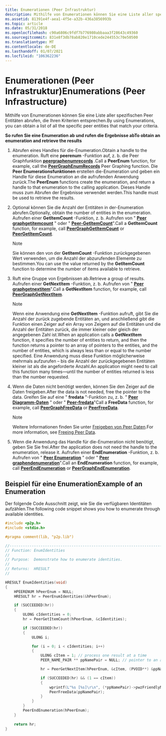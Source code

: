 ```yaml
---
title: Enumerationen (Peer Infrastruktur)
description: Mithilfe von Enumerationen können Sie eine Liste aller spezifischen Peer Entitäten abrufen, die Ihren Kriterien entsprechen.
ms.assetid: 81391e4f-aea1-4f5e-a32b-436a3856993b
ms.topic: article
ms.date: 05/31/2018
ms.openlocfilehash: c90a6806c9fdf7b776980abbaaa3f28643c49360
ms.sourcegitcommit: 831e8f3db78ab820e1710cede244553c70e50500
ms.translationtype: MT
ms.contentlocale: de-DE
ms.lasthandoff: 01/07/2021
ms.locfileid: "106362236"
---
```

# <a name="enumerations-peer-infrastructure"></a><span data-ttu-id="d058b-103">Enumerationen (Peer Infrastruktur)</span><span class="sxs-lookup"><span data-stu-id="d058b-103">Enumerations (Peer Infrastructure)</span></span>

<span data-ttu-id="d058b-104">Mithilfe von Enumerationen können Sie eine Liste aller spezifischen Peer Entitäten abrufen, die Ihren Kriterien entsprechen.</span><span class="sxs-lookup"><span data-stu-id="d058b-104">By using Enumerations, you can obtain a list of all the specific peer entities that match your criteria.</span></span>

<span data-ttu-id="d058b-105">**So rufen Sie eine Enumeration ab und rufen die Ergebnisse ab**</span><span class="sxs-lookup"><span data-stu-id="d058b-105">**To obtain an enumeration and retrieve the results**</span></span>

1.  <span data-ttu-id="d058b-106">Abrufen eines Handles für die-Enumeration.</span><span class="sxs-lookup"><span data-stu-id="d058b-106">Obtain a handle to the enumeration.</span></span> <span data-ttu-id="d058b-107">Ruft eine **peerenum** -Funktion auf, z. b. die Peer Graphfunktion [**peergraphenumrecords**](/windows/desktop/api/P2P/nf-p2p-peergraphenumrecords) .</span><span class="sxs-lookup"><span data-stu-id="d058b-107">Call a **PeerEnum** function, for example, call the [**PeerGraphEnumRecords**](/windows/desktop/api/P2P/nf-p2p-peergraphenumrecords) Peer Graphing function.</span></span> <span data-ttu-id="d058b-108">Die **Peer Enumerationsfunktionen** erstellen die-Enumeration und geben ein Handle für diese Enumeration an die aufrufenden Anwendung zurück.</span><span class="sxs-lookup"><span data-stu-id="d058b-108">The **PeerEnum** functions create the enumeration, and return a handle to that enumeration to the calling application.</span></span> <span data-ttu-id="d058b-109">Dieses Handle muss zum Abrufen der Ergebnisse verwendet werden.</span><span class="sxs-lookup"><span data-stu-id="d058b-109">This handle must be used to retrieve the results.</span></span>
2.  <span data-ttu-id="d058b-110">Optional können Sie die Anzahl der Entitäten in der-Enumeration abrufen.</span><span class="sxs-lookup"><span data-stu-id="d058b-110">Optionally, obtain the number of entities in the enumeration.</span></span> <span data-ttu-id="d058b-111">Aufrufen einer **GetItemCount** -Funktion, z. b. Aufrufen von " [**Peer graphgetitemcount**](/windows/desktop/api/P2P/nf-p2p-peergraphgetitemcount) " oder " [**Peer-GetItemCount**](/windows/desktop/api/P2P/nf-p2p-peergetitemcount)".</span><span class="sxs-lookup"><span data-stu-id="d058b-111">Call a **GetItemCount** function, for example, call [**PeerGraphGetItemCount**](/windows/desktop/api/P2P/nf-p2p-peergraphgetitemcount) or [**PeerGetItemCount**](/windows/desktop/api/P2P/nf-p2p-peergetitemcount).</span></span>
    > [!Note]  
    > <span data-ttu-id="d058b-112">Sie können den von der **GetItemCount** -Funktion zurückgegebenen Wert verwenden, um die Anzahl der abzurufenden Elemente zu bestimmen.</span><span class="sxs-lookup"><span data-stu-id="d058b-112">You can use the value returned by the **GetItemCount** function to determine the number of items available to retrieve.</span></span>

     

3.  <span data-ttu-id="d058b-113">Ruft eine Gruppe von Ergebnissen ab.</span><span class="sxs-lookup"><span data-stu-id="d058b-113">Retrieve a group of results.</span></span> <span data-ttu-id="d058b-114">Aufrufen einer **GetNextItem** -Funktion, z. b. Aufrufen von " [**Peer graphgetnextitem**](/windows/desktop/api/P2P/nf-p2p-peergraphgetnextitem)".</span><span class="sxs-lookup"><span data-stu-id="d058b-114">Call a **GetNextItem** function, for example, call [**PeerGraphGetNextItem**](/windows/desktop/api/P2P/nf-p2p-peergraphgetnextitem).</span></span>
    > [!Note]  
    > <span data-ttu-id="d058b-115">Wenn eine Anwendung eine **GetNextItem** -Funktion aufruft, gibt Sie die Anzahl der zurück zugebende Entitäten an, und anschließend gibt die Funktion einen Zeiger auf ein Array von Zeigern auf die Entitäten und die Anzahl der Entitäten zurück, die immer kleiner oder gleich der angegebenen Zahl ist.</span><span class="sxs-lookup"><span data-stu-id="d058b-115">When an application calls a **GetNextItem** function, it specifies the number of entities to return, and then the function returns a pointer to an array of pointers to the entities, and the number of entities, which is always less than or equal to the number specified.</span></span> <span data-ttu-id="d058b-116">Eine Anwendung muss diese Funktion möglicherweise mehrmals aufzurufen – bis die Anzahl der zurückgegebenen Entitäten kleiner ist als die angeforderte Anzahl.</span><span class="sxs-lookup"><span data-stu-id="d058b-116">An application might need to call this function many times—until the number of entities returned is less than the number requested.</span></span>

     

4.  <span data-ttu-id="d058b-117">Wenn die Daten nicht benötigt werden, können Sie den Zeiger auf die Daten freigeben.</span><span class="sxs-lookup"><span data-stu-id="d058b-117">After the data is not needed, free the pointer to the data.</span></span> <span data-ttu-id="d058b-118">Greifen Sie auf eine " **fredata** "-Funktion zu, z. b. " [**Peer Diagramm-Daten**](/windows/desktop/api/P2P/nf-p2p-peergraphfreedata) " oder " [**Peer-fredata**](/windows/desktop/api/P2P/nf-p2p-peerfreedata)"</span><span class="sxs-lookup"><span data-stu-id="d058b-118">Call a **FreeData** function, for example, call [**PeerGraphFreeData**](/windows/desktop/api/P2P/nf-p2p-peergraphfreedata) or [**PeerFreeData**](/windows/desktop/api/P2P/nf-p2p-peerfreedata).</span></span>
    > [!Note]  
    > <span data-ttu-id="d058b-119">Weitere Informationen finden Sie unter [Freigeben von Peer Daten](freeing-peer-data.md).</span><span class="sxs-lookup"><span data-stu-id="d058b-119">For more information, see [Freeing Peer Data](freeing-peer-data.md).</span></span>

     

5.  <span data-ttu-id="d058b-120">Wenn die Anwendung das Handle für die-Enumeration nicht benötigt, geben Sie Sie frei.</span><span class="sxs-lookup"><span data-stu-id="d058b-120">After the application does not need the handle to the enumeration, release it.</span></span> <span data-ttu-id="d058b-121">Aufrufen einer **EndEnumeration** -Funktion, z. b. Aufrufen von " [**Peer Enumeration**](/windows/desktop/api/P2P/nf-p2p-peerendenumeration) " oder " [**Peer graphendenumeration**](/windows/desktop/api/P2P/nf-p2p-peergraphendenumeration)".</span><span class="sxs-lookup"><span data-stu-id="d058b-121">Call an **EndEnumeration** function, for example, call [**PeerEndEnumeration**](/windows/desktop/api/P2P/nf-p2p-peerendenumeration) or [**PeerGraphEndEnumeration**](/windows/desktop/api/P2P/nf-p2p-peergraphendenumeration).</span></span>

## <a name="example-of-an-enumeration"></a><span data-ttu-id="d058b-122">Beispiel für eine Enumeration</span><span class="sxs-lookup"><span data-stu-id="d058b-122">Example of an Enumeration</span></span>

<span data-ttu-id="d058b-123">Der folgende Code Ausschnitt zeigt, wie Sie die verfügbaren Identitäten aufzählen.</span><span class="sxs-lookup"><span data-stu-id="d058b-123">The following code snippet shows you how to enumerate through available identities.</span></span>


```C++
#include <p2p.h>
#include <stdio.h>

#pragma comment(lib, "p2p.lib")

//-----------------------------------------------------------------------------
// Function: EnumIdentities
//
// Purpose:  Demonstrate how to enumerate identities.
//
// Returns:  HRESULT
//

HRESULT EnumIdentities(void)
{
    HPEERENUM hPeerEnum = NULL;
    HRESULT hr = PeerEnumIdentities(&hPeerEnum);

    if (SUCCEEDED(hr))
    {
        ULONG cIdentities = 0;
        hr = PeerGetItemCount(hPeerEnum, &cIdentities);

        if (SUCCEEDED(hr))
        {
            ULONG i;

            for (i = 0; i < cIdentities; i++)
            {
                ULONG cItem = 1; // process one result at a time
                PEER_NAME_PAIR ** ppNamePair = NULL; // pointer to an array of pointers

                hr = PeerGetNextItem(hPeerEnum, &cItem, (PVOID**) &ppNamePair);

                if (SUCCEEDED(hr) && (1 == cItem))
                {
                    wprintf(L"%s [%s]\r\n", (*ppNamePair)->pwzFriendlyName, (*ppNamePair)->pwzPeerName);
                    PeerFreeData(ppNamePair);
                }
            }
        }
        PeerEndEnumeration(hPeerEnum);
    }
 
    return hr;
}
```



 

 



